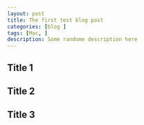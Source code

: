```yaml
---
layout: post
title: The first test blog post
categories: [blog ]
tags: [Mac, ]
description: Some randome description here
---
```


## Title 1

## Title 2

## Title 3
